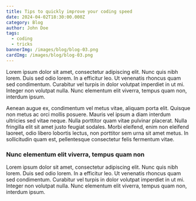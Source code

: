 ```yaml
---
title: Tips to quickly improve your coding speed
date: 2024-04-02T18:30:00.000Z
category: Blog
author: John Doe
tags:
  - coding
  - tricks
bannerImg: /images/blog/blog-03.png
cardImg: /images/blog/blog-03.png
---
```


Lorem ipsum dolor sit amet, consectetur adipiscing elit. Nunc quis nibh lorem. Duis sed odio lorem. In a efficitur leo. Ut venenatis rhoncus quam sed condimentum. Curabitur vel turpis in dolor volutpat imperdiet in ut mi. Integer non volutpat nulla. Nunc elementum elit viverra, tempus quam non, interdum ipsum.

Aenean augue ex, condimentum vel metus vitae, aliquam porta elit. Quisque non metus ac orci mollis posuere. Mauris vel ipsum a diam interdum ultricies sed vitae neque. Nulla porttitor quam vitae pulvinar placerat. Nulla fringilla elit sit amet justo feugiat sodales. Morbi eleifend, enim non eleifend laoreet, odio libero lobortis lectus, non porttitor sem urna sit amet metus. In sollicitudin quam est, pellentesque consectetur felis fermentum vitae.

### Nunc elementum elit viverra, tempus quam non

Lorem ipsum dolor sit amet, consectetur adipiscing elit. Nunc quis nibh lorem. Duis sed odio lorem. In a efficitur leo. Ut venenatis rhoncus quam sed condimentum. Curabitur vel turpis in dolor volutpat imperdiet in ut mi. Integer non volutpat nulla. Nunc elementum elit viverra, tempus quam non, interdum ipsum.
